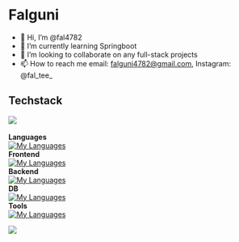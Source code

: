 
# Falguni
- 👋 Hi, I’m @fal4782
- 🌱 I’m currently learning Springboot
- 💞️ I’m looking to collaborate on any full-stack projects
- 📫 How to reach me email: falguni4782@gmail.com, Instagram: @fal_tee_
   <!-- - 👀 I’m interested in remote work/freelance projects -->

## Techstack
![](https://github-readme-stats.vercel.app/api/top-langs/?username=fal4782&theme=dark&hide_border=false&include_all_commits=false&count_private=false&layout=compact)<br/><br/>
**Languages**<br>
[![My Languages](https://skillicons.dev/icons?i=js,ts,bash)](https://skillicons.dev)<br>
**Frontend**<br>
[![My Languages](https://skillicons.dev/icons?i=angular,react,bootstrap,html,css,tailwind)](https://skillicons.dev)<br>
**Backend**<br>
[![My Languages](https://skillicons.dev/icons?i=express,nodejs,npm)](https://skillicons.dev)<br>
**DB**<br>
[![My Languages](https://skillicons.dev/icons?i=mysql,mongodb,postgres,prisma)](https://skillicons.dev)<br>
**Tools**<br>
[![My Languages](https://skillicons.dev/icons?i=postman,githubactions,md,git,vscode)](https://skillicons.dev)<br>

![](https://github-readme-streak-stats.herokuapp.com/?user=fal4782&theme=dark&hide_border=false)
